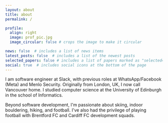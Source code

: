 ```yaml
---
layout: about
title: about
permalink: /

profile:
  align: right
  image: prof_pic.jpg
  image_circular: false # crops the image to make it circular

news: false  # includes a list of news items
latest_posts: false  # includes a list of the newest posts
selected_papers: false # includes a list of papers marked as "selected={true}"
social: true  # includes social icons at the bottom of the page
---
```


I am software engineer at Slack, with previous roles at WhatsApp/Facebook (Meta) and Menlo Security. Originally from London, UK, I now call Vancouver home. I studied computer science at the University of Edinburgh in the school of Informatics.

Beyond software development, I'm passionate about skiing, indoor bouldering, hiking, and football. I've also had the privilege of playing football with Brentford FC and Cardiff FC development squads.